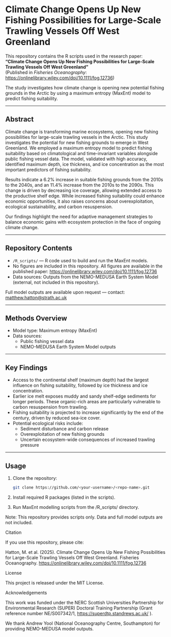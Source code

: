 # Climate Change Opens Up New Fishing Possibilities for Large-Scale Trawling Vessels Off West Greenland

This repository contains the R scripts used in the research paper:  
**“Climate Change Opens Up New Fishing Possibilities for Large-Scale Trawling Vessels Off West Greenland”**  
(Published in *Fisheries Oceanography*: https://onlinelibrary.wiley.com/doi/10.1111/fog.12736)

The study investigates how climate change is opening new potential fishing grounds in the Arctic by using a maximum entropy (MaxEnt) model to predict fishing suitability.  

---

## Abstract

Climate change is transforming marine ecosystems, opening new fishing possibilities for large-scale trawling vessels in the Arctic. This study investigates the potential for new fishing grounds to emerge in West Greenland. We employed a maximum entropy model to predict fishing suitability based on climatological and time-invariant variables alongside public fishing vessel data. The model, validated with high accuracy, identified maximum depth, ice thickness, and ice concentration as the most important predictors of fishing suitability.  

Results indicate a 6.2% increase in suitable fishing grounds from the 2010s to the 2040s, and an 11.4% increase from the 2010s to the 2090s. This change is driven by decreasing ice coverage, allowing extended access to the productive shelf edge. While increased fishing suitability could enhance economic opportunities, it also raises concerns about overexploitation, ecological sustainability, and carbon resuspension.  

Our findings highlight the need for adaptive management strategies to balance economic gains with ecosystem protection in the face of ongoing climate change.  

---

## Repository Contents

- `/R_scripts/` — R code used to build and run the MaxEnt models.  
- No figures are included in this repository. All figures are available in the published paper: https://onlinelibrary.wiley.com/doi/10.1111/fog.12736  
- Data sources: Outputs from the NEMO-MEDUSA Earth System Model (external, not included in this repository).  

Full model outputs are available upon request — contact: matthew.hatton@strath.ac.uk  

---

## Methods Overview

- Model type: Maximum entropy (MaxEnt)  
- Data sources:  
  - Public fishing vessel data  
  - NEMO-MEDUSA Earth System Model outputs  

---

## Key Findings

- Access to the continental shelf (maximum depth) had the largest influence on fishing suitability, followed by ice thickness and ice concentration.  
- Earlier ice melt exposes muddy and sandy shelf-edge sediments for longer periods. These organic-rich areas are particularly vulnerable to carbon resuspension from trawling.  
- Fishing suitability is projected to increase significantly by the end of the century, driven by reduced sea-ice cover.  
- Potential ecological risks include:  
  - Sediment disturbance and carbon release  
  - Overexploitation of new fishing grounds  
  - Uncertain ecosystem-wide consequences of increased trawling pressure  

---

## Usage

1. Clone the repository:  
   ```bash
   git clone https://github.com/<your-username>/<repo-name>.git
2. Install required R packages (listed in the scripts).

3. Run MaxEnt modelling scripts from the /R_scripts/ directory.

Note: This repository provides scripts only. Data and full model outputs are not included.

Citation

If you use this repository, please cite:

Hatton, M. et al. (2025). Climate Change Opens Up New Fishing Possibilities for Large-Scale Trawling Vessels Off West Greenland. Fisheries Oceanography. https://onlinelibrary.wiley.com/doi/10.1111/fog.12736

License

This project is released under the MIT License.

Acknowledgements

This work was funded under the NERC Scottish Universities Partnership for Environmental Research (SUPER) Doctoral Training Partnership (Grant reference number NE/S007342/1, https://superdtp.standrews.ac.uk/
).

We thank Andrew Yool (National Oceanography Centre, Southampton) for providing NEMO-MEDUSA model outputs.
